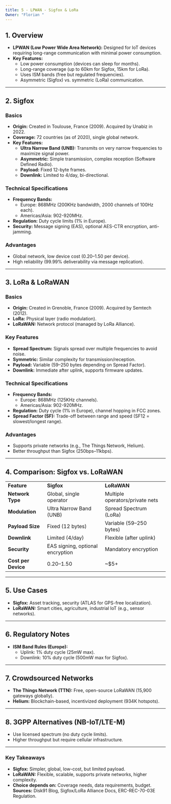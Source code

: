 ```yaml
---
title: 5 - LPWAN - Sigfox & LoRa
Owner: "Florian "
---
```

## **1. Overview**
- **LPWAN (Low Power Wide Area Network):** Designed for IoT devices requiring long-range communication with minimal power consumption.
- **Key Features:**
    - Low power consumption (devices can sleep for months).
    - Long-range coverage (up to 60km for Sigfox, 15km for LoRa).
    - Uses ISM bands (free but regulated frequencies).
    - Asymmetric (Sigfox) vs. symmetric (LoRa) communication.
---
## **2. Sigfox**
### **Basics**
- **Origin:** Created in Toulouse, France (2009). Acquired by Unabiz in 2022.
- **Coverage:** 72 countries (as of 2020), single global network.
- **Key Features:**
    - **Ultra Narrow Band (UNB):** Transmits on very narrow frequencies to maximize signal power.
    - **Asymmetric:** Simple transmission, complex reception (Software Defined Radio).
    - **Payload:** Fixed 12-byte frames.
    - **Downlink:** Limited to 4/day, bi-directional.
### **Technical Specifications**
- **Frequency Bands:**
    - Europe: 868MHz (200KHz bandwidth, 2000 channels of 100Hz each).
    - Americas/Asia: 902-920MHz.
- **Regulation:** Duty cycle limits (1% in Europe).
- **Security:** Message signing (EAS), optional AES-CTR encryption, anti-jamming.
### **Advantages**
- Global network, low device cost ($0.20–$1.50 per device).
- High reliability (99.99% deliverability via message replication).
---
## **3. LoRa & LoRaWAN**
### **Basics**
- **Origin:** Created in Grenoble, France (2009). Acquired by Semtech (2012).
- **LoRa:** Physical layer (radio modulation).
- **LoRaWAN:** Network protocol (managed by LoRa Alliance).
### **Key Features**
- **Spread Spectrum:** Signals spread over multiple frequencies to avoid noise.
- **Symmetric:** Similar complexity for transmission/reception.
- **Payload:** Variable (59–250 bytes depending on Spread Factor).
- **Downlink:** Immediate after uplink, supports firmware updates.
### **Technical Specifications**
- **Frequency Bands:**
    - Europe: 868MHz (125KHz channels).
    - Americas/Asia: 902-920MHz.
- **Regulation:** Duty cycle (1% in Europe), channel hopping in FCC zones.
- **Spread Factor (SF):** Trade-off between range and speed (SF12 = slowest/longest range).
### **Advantages**
- Supports private networks (e.g., The Things Network, Helium).
- Better throughput than Sigfox (250bps–11kbps).
---
## **4. Comparison: Sigfox vs. LoRaWAN**
|   |   |   |
|---|---|---|
|**Feature**|**Sigfox**|**LoRaWAN**|
|**Network Type**|Global, single operator|Multiple operators/private nets|
|**Modulation**|Ultra Narrow Band (UNB)|Spread Spectrum (LoRa)|
|**Payload Size**|Fixed (12 bytes)|Variable (59–250 bytes)|
|**Downlink**|Limited (4/day)|Flexible (after uplink)|
|**Security**|EAS signing, optional encryption|Mandatory encryption|
|**Cost per Device**|$0.20–$1.50|~$5+|
---
## **5. Use Cases**
- **Sigfox:** Asset tracking, security (ATLAS for GPS-free localization).
- **LoRaWAN:** Smart cities, agriculture, industrial IoT (e.g., sensor networks).
---
## **6. Regulatory Notes**
- **ISM Band Rules (Europe):**
    - Uplink: 1% duty cycle (25mW max).
    - Downlink: 10% duty cycle (500mW max for Sigfox).
---
## **7. Crowdsourced Networks**
- **The Things Network (TTN):** Free, open-source LoRaWAN (15,900 gateways globally).
- **Helium:** Blockchain-based, incentivized deployment (934K hotspots).
---
## **8. 3GPP Alternatives (NB-IoT/LTE-M)**
- Use licensed spectrum (no duty cycle limits).
- Higher throughput but require cellular infrastructure.
---
### **Key Takeaways**
- **Sigfox:** Simpler, global, low-cost, but limited payload.
- **LoRaWAN:** Flexible, scalable, supports private networks, higher complexity.
- **Choice depends on:** Coverage needs, data requirements, budget.
**Sources:** Disk91 Blog, Sigfox/LoRa Alliance Docs, ERC-REC-70-03E Regulation.